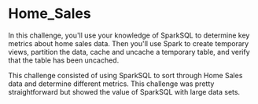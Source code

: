 # Home_Sales
In this challenge, you'll use your knowledge of SparkSQL to determine key metrics about home sales data. Then you'll use Spark to create temporary views, partition the data, cache and uncache a temporary table, and verify that the table has been uncached.


This challenge consisted of using SparkSQL to sort through Home Sales data and determine different metrics. 
This challenge was pretty straightforward but showed the value of SparkSQL with large data sets.